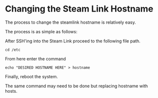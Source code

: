 # Changing the Steam Link Hostname

The process to change the steamlink hostname is relatively easy. 

The process is as simple as follows:

After SSH'ing into the Steam Link proceed to the following file path.

`cd /etc`

From here enter the command

`echo "DESIRED HOSTNAME HERE" > hostname`

Finally, reboot the system.

The same command may need to be done but replacing hostname with hosts.
